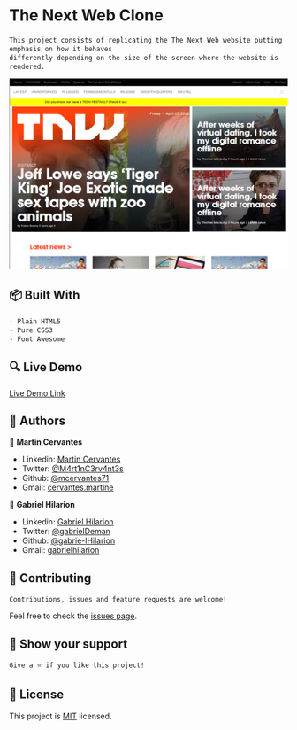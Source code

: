 # The Next Web Clone

    This project consists of replicating the The Next Web website putting emphasis on how it behaves
    differently depending on the size of the screen where the website is rendered.

![screenshot](./screenshot.png)

## :package: Built With

    - Plain HTML5
    - Pure CSS3
    - Font Awesome

## :mag: Live Demo

[Live Demo Link]( https://mcervantes71.github.io/The_Next_Web_Clone/index.html)

## :busts_in_silhouette: Authors

👤 **Martin Cervantes**

- Linkedin: [Martin Cervantes](https://www.linkedin.com/in/cervantesmartin/)
- Twitter: [@M4rt1nC3rv4nt3s](https://twitter.com/M4rt1nC3rv4nt3s)
- Github: [@mcervantes71](https://github.com/mcervantes71)
- Gmail: [cervantes.martine](mailto:cervantes.martine@gmail.com)

👤 **Gabriel Hilarion**

- Linkedin: [Gabriel Hilarion](https://www.linkedin.com/in/gabrielhilarion/)
- Twitter: [@gabrielDeman](https://twitter.com/gabrielDeman)
- Github: [@gabrie-lHilarion](https://github.com/gabrie-lHilarion)
- Gmail: [gabrielhilarion](mailto:gabrielhilarion@gmail.com)

## 🤝 Contributing

    Contributions, issues and feature requests are welcome!

Feel free to check the [issues page](../../issues).

## :star2: Show your support

    Give a ⭐️ if you like this project!

## 📝 License

This project is [MIT](lic.url) licensed.
